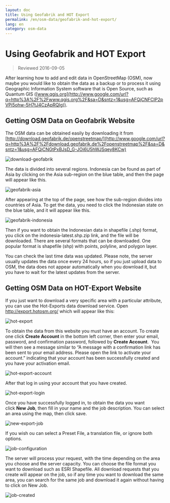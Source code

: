 ```yaml
---
layout: doc
title: Using Geofabrik and HOT Export
permalink: /en/osm-data/geofabrik-and-hot-export/
lang: en
category: osm-data
---
```


Using Geofabrik and HOT Export
================

> Reviewed 2016-09-05  

After learning how to add and edit data in OpenStreetMap (OSM), now maybe you would like to obtain the data as a backup or to process it using Geographic Information System software that is Open Source, such as Quantum GIS ([www.qgis.org](http://www.google.com/url?q=http%3A%2F%2Fwww.qgis.org%2F&sa=D&sntz=1&usg=AFQjCNFCIP2pVPi5ohw-5H7tJ4CzApRQlg)).  

Getting OSM Data on Geofabrik Website
-------------------------------------

The OSM data can be obtained easily by downloading it from [http://download.geofabrik.de/openstreetmap/](http://www.google.com/url?q=http%3A%2F%2Fdownload.geofabrik.de%2Fopenstreetmap%2F&sa=D&sntz=1&usg=AFQjCNGtPxBJsD_G-JOi6U5hWJSqey8KCw)

![download-geofabrik][]

The data is divided into several regions. Indonesia can be found as part of Asia by clicking on the Asia sub-region on the blue table, and then the page will appear like this.  

![geofabrik-asia][]

After appearing at the top of the page, see how the sub-region divides into countries of Asia. To get the data, you need to click the Indonesian state on the blue table, and it will appear like this.  

![geofabrik-indonesia][]

Then if you want to obtain the Indonesian data in shapefile (.shp) format, you click on the indonesia-latest.shp.zip link, and the file will be downloaded. There are several formats that can be downloaded. One popular format is shapefile (shp) with points, polyline, and polygon layer.  

You can check the last time data was updated. Please note, the server usually updates the data once every 24 hours, so if you just upload data to OSM, the data does not appear automatically when you download it, but you have to wait for the latest updates from the server.  

Getting OSM Data on HOT-Export Website
--------------------------------------

If you just want to download a very specific area with a particular attribute, you can use the Hot-Exports data download service. Open <http://export.hotosm.org/> which will appear like this:  

![hot-export][]

To obtain the data from this website you must have an account. To create one click **Create Account** in the bottom left corner, then enter your email, password, and confirmation password, followed by **Create Account**.  You will then see a message similar to “A message with a confirmation link has been sent to your email address. Please open the link to activate your account.” indicating that your account has been successfully created and you have your activation email.  

![hot-export-account][]

After that log in using your account that you have created.  

![hot-export-login][]

Once you have successfully logged in, to obtain the data you want click **New Job**, then fill in your name and the job description. You can select an area using the map, then click save.  

![new-export-job][]

If you wish ou can select a Preset File, a translation file, or ignore both options.  

![job-configuration][]

The server will process your request, with the time depending on the area you choose and the server capacity. You can choose the file format you want to download such as ESRI Shapefile. All download requests that you create will appear on the job, so if any time you want to download the same area, you can search for the same job and download it again without having to click on New Job.  

![job-created][]

[download-geofabrik]: /images/osm-data/download-geofabrik.png
[geofabrik-asia]: /images/osm-data/geofabrik-asia.png
[geofabrik-indonesia]: /images/osm-data/geofabrik-indonesia.png
[hot-export]: /images/osm-data/hot-export.png
[hot-export-account]: /images/osm-data/hot-export-account.png
[hot-export-login]: /images/osm-data/hot-export-login.png
[new-export-job]: /images/osm-data/new-export-job.png
[job-configuration]: /images/osm-data/job-configuration.png
[job-created]: /images/osm-data/job-created.png

